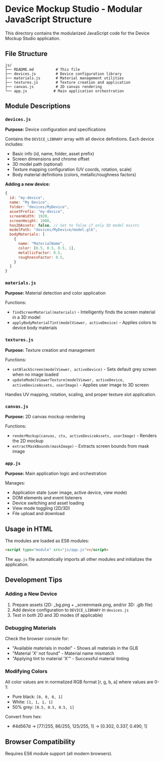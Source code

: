 # Device Mockup Studio - Modular JavaScript Structure

This directory contains the modularized JavaScript code for the Device Mockup Studio application.

## File Structure

```
js/
├── README.md          # This file
├── devices.js         # Device configuration library
├── materials.js       # Material management utilities
├── textures.js        # Texture creation and application
├── canvas.js          # 2D canvas rendering
└── app.js            # Main application orchestration
```

## Module Descriptions

### `devices.js`
**Purpose:** Device configuration and specifications

Contains the `DEVICE_LIBRARY` array with all device definitions. Each device includes:
- Basic info (id, name, folder, asset prefix)
- Screen dimensions and chrome offset
- 3D model path (optional)
- Texture mapping configuration (UV coords, rotation, scale)
- Body material definitions (colors, metallic/roughness factors)

**Adding a new device:**
```javascript
{
  id: "my-device",
  name: "My Device",
  folder: "devices/MyDevice",
  assetPrefix: "my-device",
  screenWidth: 1920,
  screenHeight: 1080,
  has2DAssets: false, // Set to false if only 3D model exists
  modelPath: "devices/MyDevice/model.glb",
  bodyMaterials: [
    {
      name: "MaterialName",
      color: [0.5, 0.5, 0.5, 1],
      metallicFactor: 0.5,
      roughnessFactor: 0.5,
    }
  ]
}
```

### `materials.js`
**Purpose:** Material detection and color application

Functions:
- `findScreenMaterial(materials)` - Intelligently finds the screen material in a 3D model
- `applyBodyMaterialTint(modelViewer, activeDevice)` - Applies colors to device body materials

### `textures.js`
**Purpose:** Texture creation and management

Functions:
- `setBlackScreen(modelViewer, activeDevice)` - Sets default grey screen when no image loaded
- `updateModelViewerTexture(modelViewer, activeDevice, activeDeviceAssets, userImage)` - Applies user image to 3D screen

Handles UV mapping, rotation, scaling, and proper texture slot application.

### `canvas.js`
**Purpose:** 2D canvas mockup rendering

Functions:
- `renderMockup(canvas, ctx, activeDeviceAssets, userImage)` - Renders the 2D mockup
- `extractMaskBounds(maskImage)` - Extracts screen bounds from mask image

### `app.js`
**Purpose:** Main application logic and orchestration

Manages:
- Application state (user image, active device, view mode)
- DOM elements and event listeners
- Device switching and asset loading
- View mode toggling (2D/3D)
- File upload and download

## Usage in HTML

The modules are loaded as ES6 modules:

```html
<script type="module" src="js/app.js"></script>
```

The `app.js` file automatically imports all other modules and initializes the application.

## Development Tips

### Adding a New Device
1. Prepare assets (2D: _bg.png + _screenmask.png, and/or 3D: .glb file)
2. Add device configuration to `DEVICE_LIBRARY` in `devices.js`
3. Test in both 2D and 3D modes (if applicable)

### Debugging Materials
Check the browser console for:
- "Available materials in model" - Shows all materials in the GLB
- "Material 'X' not found" - Material name mismatch
- "Applying tint to material 'X'" - Successful material tinting

### Modifying Colors
All color values are in normalized RGB format [r, g, b, a] where values are 0-1:
- Pure black: `[0, 0, 0, 1]`
- White: `[1, 1, 1, 1]`
- 50% grey: `[0.5, 0.5, 0.5, 1]`

Convert from hex:
- #4d567d → [77/255, 86/255, 125/255, 1] → [0.302, 0.337, 0.490, 1]

## Browser Compatibility

Requires ES6 module support (all modern browsers).
